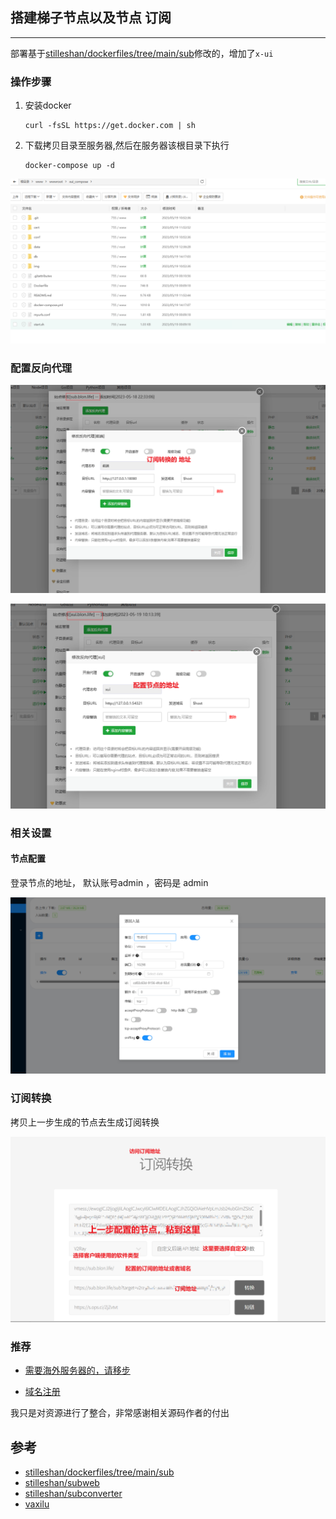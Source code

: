 ## 搭建梯子节点以及节点 订阅

---

部署基于[stilleshan/dockerfiles/tree/main/sub](https://github.com/stilleshan/dockerfiles/tree/main/sub)修改的，增加了`x-ui`

### 操作步骤

1. 安装docker 

   ```
   curl -fsSL https://get.docker.com | sh
   ```

   

2. 下载拷贝目录至服务器,然后在服务器该根目录下执行

   ```
   docker-compose up -d
   ```

![](./img/06.png)

### 配置反向代理

![](./img/02.png)



![](./img/03.png)

### 相关设置

#### 节点配置 

登录节点的地址， 默认账号admin ，密码是 admin 

![](./img/04.png)

### 订阅转换

拷贝上一步生成的节点去生成订阅转换 

![](./img/05.png)



### 推荐

- [需要海外服务器的，请移步](https://www.xwhoo.info)

- [域名注册](https://www.godaddy.com/)



我只是对资源进行了整合，非常感谢相关源码作者的付出

## 参考

- [stilleshan/dockerfiles/tree/main/sub](https://github.com/stilleshan/dockerfiles/tree/main/sub)
- [stilleshan/subweb](https://github.com/stilleshan/subweb)
- [stilleshan/subconverter](https://github.com/stilleshan/dockerfiles/tree/main/sub)
- [vaxilu](https://github.com/vaxilu)
